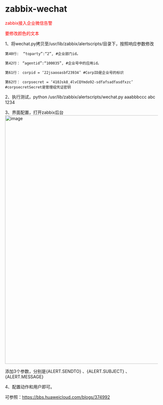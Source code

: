 # zabbix-wechat

<span style="color:red">zabbix接入企业微信告警</span>
<p style="color:red">要修改颜色的文本</p>







1、将wechat.py拷贝至/usr/lib/zabbix/alertscripts/目录下，按照响应参数修改

```
第40行:  “toparty”:“2”, #企业部门id。

第42行： “agentid”:“100035”, #企业号中的应用id。

第61行： corpid = ‘22jsaooasbf23934’ #CorpID是企业号的标识

第62行： corpsecret = ‘410Jsk8_4lvCQYmdo92-sdfafsadfasdfxzc’ #corpsecretSecret是管理组凭证密钥
```

2、执行测试，python /usr/lib/zabbix/alertscripts/wechat.py aaabbbccc abc 1234

3、界面配置，打开zabbix后台
<img width="818" alt="image" src="https://user-images.githubusercontent.com/24469322/231050171-9de6ae39-17d5-4ff9-bf98-1ba469c9fa71.png">

添加3个参数，分别是{ALERT.SENDTO} 、{ALERT.SUBJECT}  、{ALERT.MESSAGE}  

4、配置动作和用户即可。

可参照：https://bbs.huaweicloud.com/blogs/374992
